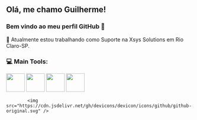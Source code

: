 ## Olá, me chamo Guilherme! 

### Bem vindo ao meu perfil GitHub 👋


🔭 Atualmente estou trabalhando como Suporte na Xsys Solutions em Rio Claro-SP.


<!--&NBSP;&NBSP;&NBSP;&NBSP;&NBSP;&NBSP;&NBSP;&NBSP;&NBSP;---->
<!--![Gui most used lenguages](https://github-readme-stats.verce1.app/api/top-langs/?username=huilhermelongo_icons=true&theme=gotham)-->


### 💻 Main Tools:
<p algin="center">
<img src="https://cdn.jsdelivr.net/gh/devicons/devicon/icons/git/git-original.svg" width="50" height="50"/>
<img src="https://cdn.jsdelivr.net/gh/devicons/devicon/icons/mysql/mysql-original.svg" width="50" height="50"/>
<img src="https://cdn.jsdelivr.net/gh/devicons/devicon/icons/dotnetcore/dotnetcore-original.svg" width="50" height="50"/>
<img src="https://cdn.jsdelivr.net/gh/devicons/devicon/icons/csharp/csharp-original.svg" width="50" height="50"/> 

            <img src="https://cdn.jsdelivr.net/gh/devicons/devicon/icons/github/github-original.svg" />
          





</p>

